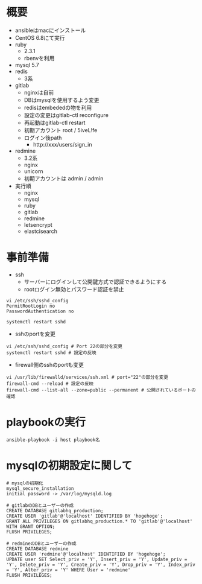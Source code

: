 # 概要
+ ansibleはmacにインストール
+ CentOS 6.8にて実行
+ ruby
  + 2.3.1
  + rbenvを利用
+ mysql 5.7
+ redis
  + 3系
+ gitlab
  + nginxは自前
  + DBはmysqlを使用するよう変更
  + redisはembededの物を利用
  + 設定の変更はgitlab-ctl reconfigure
  + 再起動はgitlab-ctl restart
  + 初期アカウント root / 5iveL!fe
  + ログイン後path
    + http://xxx/users/sign_in
+ redmine
  + 3.2系
  + nginx
  + unicorn
  + 初期アカウントは admin / admin
+ 実行順
  + nginx
  + mysql
  + ruby
  + gitlab
  + redmine
  + letsencrypt
  + elastcisearch

# 事前準備
- ssh
  - サーバーにログインして公開鍵方式で認証できるようにする
  - rootログイン無効とパスワード認証を禁止
```
vi /etc/ssh/sshd_config
PermitRootLogin no
PasswordAuthentication no

systemctl restart sshd
```
  - sshのportを変更
```
vi /etc/ssh/sshd_config # Port 22の部分を変更
systemctl restart sshd # 設定の反映
```
  - firewall側のsshのportも変更
```
vi /usr/lib/firewalld/services/ssh.xml # port="22"の部分を変更
firewall-cmd --reload # 設定の反映
firewall-cmd --list-all --zone=public --permanent # 公開されているポートの確認
```

# playbookの実行
```
ansible-playbook -i host playbook名
```

# mysqlの初期設定に関して
```mysql
# mysqlの初期化
mysql_secure_installation
initial password -> /var/log/mysqld.log

# gitlabのDBとユーザーの作成
CREATE DATABASE gitlabhq_production;
CREATE USER 'gitlab'@'localhost' IDENTIFIED BY 'hogehoge';
GRANT ALL PRIVILEGES ON gitlabhq_production.* TO 'gitlab'@'localhost' WITH GRANT OPTION;
FLUSH PRIVILEGES;

# redmineのDBとユーザーの作成
CREATE DATABASE redmine 
CREATE USER 'redmine'@'localhost' IDENTIFIED BY 'hogehoge';
UPDATE user SET Select_priv = 'Y', Insert_priv = 'Y', Update_priv = 'Y', Delete_priv = 'Y', Create_priv = 'Y', Drop_priv = 'Y', Index_priv = 'Y', Alter_priv = 'Y' WHERE User = 'redmine'
FLUSH PRIVILEGES;
```
